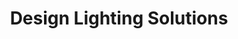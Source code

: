 ---
title: "Design Lighting Solutions"
url: /bristol/design-lighting-solutions/
shop: interior decoration
---